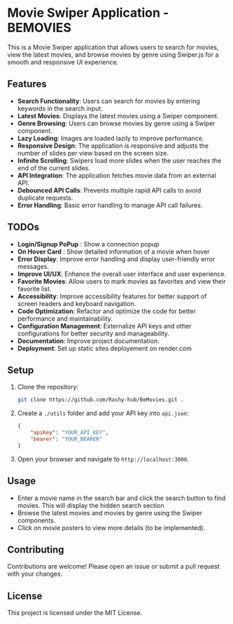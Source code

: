 # Movie Swiper Application - BEMOVIES

This is a Movie Swiper application that allows users to search for movies, view the latest movies, and browse movies by genre using Swiper.js for a smooth and responsive UI experience.

## Features

-   **Search Functionality**: Users can search for movies by entering keywords in the search input.
-   **Latest Movies**: Displays the latest movies using a Swiper component.
-   **Genre Browsing**: Users can browse movies by genre using a Swiper component.
-   **Lazy Loading**: Images are loaded lazily to improve performance.
-   **Responsive Design**: The application is responsive and adjusts the number of slides per view based on the screen size.
-   **Infinite Scrolling**: Swipers load more slides when the user reaches the end of the current slides.
-   **API Integration**: The application fetches movie data from an external API.
-   **Debounced API Calls**: Prevents multiple rapid API calls to avoid duplicate requests.
-   **Error Handling**: Basic error handling to manage API call failures.

## TODOs

-   **Login/Signup PoPup** : Show a connection popup
-   **On Hover Card** : Show detailed information of a movie when hover
-   **Error Display**: Improve error handling and display user-friendly error messages.
-   **Improve UI/UX**: Enhance the overall user interface and user experience.
-   **Favorite Movies**: Allow users to mark movies as favorites and view their favorite list.
-   **Accessibility**: Improve accessibility features for better support of screen readers and keyboard navigation.
-   **Code Optimization**: Refactor and optimize the code for better performance and maintainability.
-   **Configuration Management**: Externalize API keys and other configurations for better security and manageability.
-   **Documentation**: Improve project documentation.
-   **Deployment**: Set up static sites deployement on render.com

## Setup

1. Clone the repository:

    ```bash
    git clone https://github.com/Rashy-hub/BeMovies.git .
    ```

2. Create a `./utils` folder and add your API key into `api.json`:

    ```json
    {
        "apiKey": "YOUR_API_KEY",
        "bearer": "YOUR_BEARER"
    }
    ```

3. Open your browser and navigate to `http://localhost:3000`.

## Usage

-   Enter a movie name in the search bar and click the search button to find movies. This will display the hidden search section
-   Browse the latest movies and movies by genre using the Swiper components.
-   Click on movie posters to view more details (to be implemented).

## Contributing

Contributions are welcome! Please open an issue or submit a pull request with your changes.

## License

This project is licensed under the MIT License.
